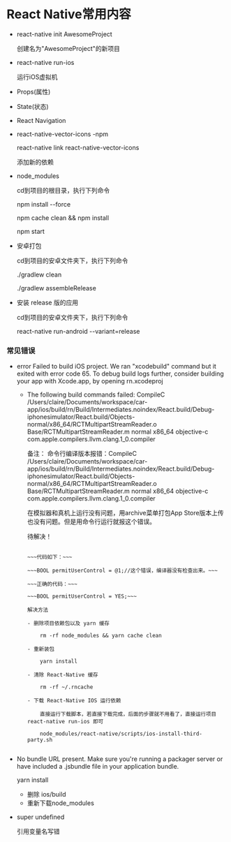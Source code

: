 # React Native常用内容

- react-native init AwesomeProject

    创建名为"AwesomeProject"的新项目

- react-native run-ios

    运行iOS虚拟机

- Props(属性)
- State(状态)

- React Navigation


- react-native-vector-icons -npm

    react-native link react-native-vector-icons

    添加新的依赖

- node_modules

    cd到项目的根目录，执行下列命令

    npm install --force

    npm cache clean && npm install

    npm start

- 安卓打包

    cd到项目的安卓文件夹下，执行下列命令

    ./gradlew clean

    ./gradlew assembleRelease

- 安装 release 版的应用

    cd到项目的安卓文件夹下，执行下列命令

    react-native run-android --variant=release

### 常见错误

- error Failed to build iOS project. We ran "xcodebuild" command but it exited with error code 65. To debug build logs further, consider building your app with Xcode.app, by opening rn.xcodeproj

  - The following build commands failed:
    CompileC /Users/claire/Documents/workspace/car-app/ios/build/rn/Build/Intermediates.noindex/React.build/Debug-iphonesimulator/React.build/Objects-normal/x86_64/RCTMultipartStreamReader.o Base/RCTMultipartStreamReader.m normal x86_64 objective-c com.apple.compilers.llvm.clang.1_0.compiler
    
    备注：
    命令行编译版本报错：CompileC /Users/claire/Documents/workspace/car-app/ios/build/rn/Build/Intermediates.noindex/React.build/Debug-iphonesimulator/React.build/Objects-normal/x86_64/RCTMultipartStreamReader.o Base/RCTMultipartStreamReader.m normal x86_64 objective-c com.apple.compilers.llvm.clang.1_0.compiler

    在模拟器和真机上运行没有问题，用archive菜单打包App Store版本上传也没有问题。但是用命令行运行就报这个错误。

    待解决！
    
    ~~~经过版本回退来逐步排除代码，最终发现因为变量赋值的时候，类型错误，而编译器没有检查出来。~~~

    ~~~代码如下：~~~

    ~~~BOOL permitUserControl = @1;//这个错误，编译器没有检查出来。~~~

    ~~~正确的代码：~~~

    ~~~BOOL permitUserControl = YES;~~~
    
    解决方法

    - 删除项目依赖包以及 yarn 缓存
        
        rm -rf node_modules && yarn cache clean

    - 重新装包
        
        yarn install

    - 清除 React-Native 缓存
        
        rm -rf ~/.rncache

    - 下载 React-Native IOS 运行依赖
        
        直接运行下载脚本，若直接下载完成，后面的步骤就不用看了，直接运行项目 react-native run-ios 即可

        node_modules/react-native/scripts/ios-install-third-party.sh


- No bundle URL present.  Make sure you're running a packager server or have included a .jsbundle file in your application bundle.

    yarn install

    - 删除 ios/build
    - 重新下载node_modules

- super undefined
    
    引用变量名写错
